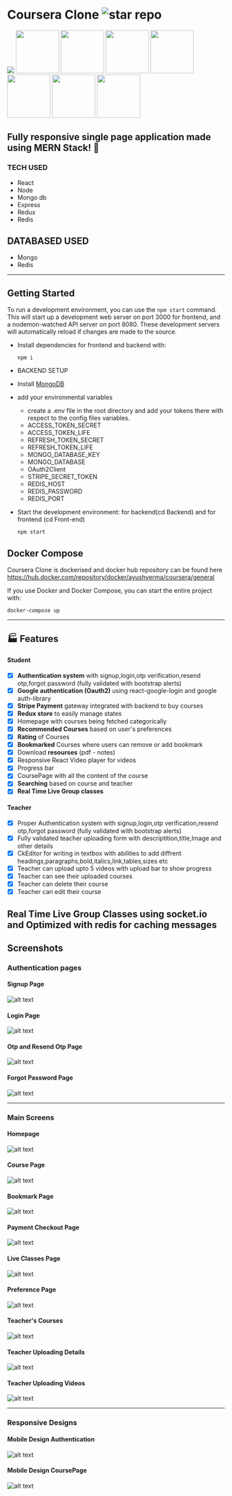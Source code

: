 # Coursera Clone <img src="https://img.shields.io/github/stars/ayush-lab/Coursera-Clone?style=social" alt="star repo" />

<p float="left">
  <img src="https://img.shields.io/badge/JavaScript-F7DF1E?style=for-the-badge&logo=javascript&logoColor=black" />
  <img src="https://img.shields.io/badge/React-20232A?style=for-the-badge&logo=react&logoColor=61DAFB" width="100" /> 
  <img src="https://img.shields.io/badge/Node.js-43853D?style=for-the-badge&logo=node.js&logoColor=white" width="100" />
  <img src="https://img.shields.io/badge/MongoDB-4EA94B?style=for-the-badge&logo=mongodb&logoColor=white" width="100" />
  <img src="https://img.shields.io/badge/Express.js-000000?style=for-the-badge&logo=express&logoColor=white" width="100" />
  <img src="https://img.shields.io/badge/Redux-593D88?style=for-the-badge&logo=redux&logoColor=white" width="100" />
  <img src="https://img.shields.io/badge/Docker-2CA5E0?style=for-the-badge&logo=docker&logoColor=white" width="100" />
  <img src="https://img.shields.io/badge/redis-%23DD0031.svg?&style=for-the-badge&logo=redis&logoColor=white" width="100" />
  	
</p>

## Fully responsive single page application made using MERN Stack! :blue_heart:

### TECH USED
  -   React
  -   Node
  -   Mongo db
  -   Express
  -   Redux
  -   Redis

## DATABASED USED
  - Mongo
  - Redis

---

## Getting Started

To run a development environment, you can use the `npm start` command. This will start up a development web server on port 3000 for frontend, and a nodemon-watched API server on port 8080. These development servers will automatically reload if changes are made to the source.

  - Install dependencies for frontend and backend with:

    ```
    npm i
    ```
    
  - BACKEND SETUP
  - Install [MongoDB](https://docs.mongodb.com/manual/tutorial/install-mongodb-on-ubuntu/)
  
  - add your environmental variables
    - create a .env file in the root directory and add your tokens there with respect to the config files variables.
    - ACCESS_TOKEN_SECRET
    - ACCESS_TOKEN_LIFE
    - REFRESH_TOKEN_SECRET
    - REFRESH_TOKEN_LIFE
    - MONGO_DATABASE_KEY
    - MONGO_DATABASE
    - OAuth2Client
    - STRIPE_SECRET_TOKEN
    - REDIS_HOST
    - REDIS_PASSWORD
    - REDIS_PORT
   
  - Start the development environment: for backend(cd Backend) and for frontend (cd Front-end)

    ```
    npm start
    ```


    
## Docker Compose

  Coursera Clone is dockerised and docker hub repository can be found here https://hub.docker.com/repository/docker/ayushverma/coursera/general

  If you use Docker and Docker Compose, you can start the entire project with:

  ```
  docker-compose up
  ```
---

## 🏭 Features

#### Student
- [x] **Authentication system** with signup,login,otp verification,resend otp,forgot password (fully validated with bootstrap alerts)
- [x] **Google authentication (Oauth2)** using react-google-login and google auth-library
- [x] **Stripe Payment** gateway integrated with backend to buy courses
- [x] **Redux store** to easily manage states
- [x] Homepage with courses being fetched categorically
- [x] **Recommended Courses** based on user's preferences
- [x] **Rating** of Courses
- [x] **Bookmarked** Courses where users can remove or add bookmark
- [x] Download **resourses** (pdf - notes)
- [x] Responsive React Video player for videos
- [x] Progress bar 
- [x] CoursePage with all the content of the course
- [x] **Searching** based on course and teacher
- [x] **Real Time Live Group classes**

#### Teacher
- [x] Proper Authentication system with signup,login,otp verification,resend otp,forgot password (fully validated with bootstrap alerts)
- [x] Fully validated teacher uploading form with descriptition,title,Image and other details
- [x] CkEditor for writing in textbox with abilities to add diffrent headings,paragraphs,bold,italics,link,tables,sizes etc
- [x] Teacher can upload upto 5 videos with upload bar to show progress
- [x] Teacher can see their uploaded courses
- [x] Teacher can delete their course
- [x] Teacher can edit their course

## Real Time Live Group Classes using socket.io and Optimized with redis for caching messages

## Screenshots
### Authentication pages
 
#### Signup Page 
![alt text](https://raw.githubusercontent.com/AbhishekSrivas114319/S.H.E.L.P/master/Front-end/src/assets/shelpSignup.png)

 #### Login Page 
![alt text](https://raw.githubusercontent.com/AbhishekSrivas114319/S.H.E.L.P/master/Front-end/src/assets/loginShelp.png)

 #### Otp and Resend Otp Page 
![alt text](https://raw.githubusercontent.com/AbhishekSrivas114319/S.H.E.L.P/master/Front-end/src/assets/otp.png)

 
 ####  Forgot Password Page
![alt text](https://raw.githubusercontent.com/AbhishekSrivas114319/S.H.E.L.P/master/Front-end/src/assets/forgotPassword.png)

 ---
 ### Main Screens

 #### Homepage
![alt text](https://raw.githubusercontent.com/AbhishekSrivas114319/S.H.E.L.P/master/Front-end/src/assets/homepage.png)


#### Course Page
![alt text](https://raw.githubusercontent.com/AbhishekSrivas114319/S.H.E.L.P/master/Front-end/src/assets/coursePage.png)

#### Bookmark Page
![alt text](https://raw.githubusercontent.com/ayush-lab/Coursera-Clone/main/Front-end/src/assets/bookmark.png)

#### Payment Checkout Page
![alt text](https://raw.githubusercontent.com/ayush-lab/Coursera-Clone/main/Front-end/src/assets/checkout.png)

#### Live Classes Page
![alt text](https://raw.githubusercontent.com/ayush-lab/Coursera-Clone/main/Front-end/src/assets/chat.png)

#### Preference Page
![alt text](https://raw.githubusercontent.com/AbhishekSrivas114319/S.H.E.L.P/master/Front-end/src/assets/shlepPreference.png)

#### Teacher's Courses 
![alt text](https://raw.githubusercontent.com/AbhishekSrivas114319/S.H.E.L.P/master/Front-end/src/assets/teachershelp.png)

#### Teacher Uploading Details
![alt text](https://raw.githubusercontent.com/AbhishekSrivas114319/S.H.E.L.P/master/Front-end/src/assets/TeacherUploadCourse.png)


#### Teacher Uploading Videos
![alt text](https://raw.githubusercontent.com/AbhishekSrivas114319/S.H.E.L.P/master/Front-end/src/assets/uploadshelp.png)

---
### Responsive Designs
#### Mobile Design Authentication
![alt text](https://raw.githubusercontent.com/AbhishekSrivas114319/S.H.E.L.P/master/Front-end/src/assets/mobileLogin.png)

 
#### Mobile Design CoursePage
![alt text](https://raw.githubusercontent.com/AbhishekSrivas114319/S.H.E.L.P/master/Front-end/src/assets/mobilecourse.png)






